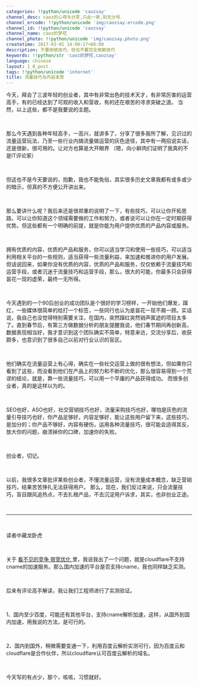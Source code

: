 ```yaml
---
categories: !!python/unicode 'caozsay'
channel_desc: caoz的心得与分享,只此一家,别无分号.
channel_ercode: !!python/unicode 'img/caozsay.ercode.png'
channel_id: !!python/unicode 'caozsay'
channel_name: caoz的梦呓
channel_photo: !!python/unicode 'img/caozsay.photo.png'
createtime: 2017-03-01 14:09:17+00:00
description: 不要拒绝技巧，但也不要完全依赖技巧
keywords: !!python/str 'caoz的梦呓,caozsay'
language: chinese
layout: 1_0_post
tags: !!python/unicode 'internet'
title: 流量技巧与内容本质
---
```

<div class="rich_media_content" id="js_content">
<p>
         今天，拜会了三波年轻的创业者，其中有非常出色的技术天才，有非常厉害的运营高手，有的已经达到了可观的收入和营收，有的还在艰苦的寻求突破之道。 当然，以上这些，都不是我要说的主题。
        </p>
<p>
<br/>
</p>
<p>
         那么今天遇到各种年轻高手，一高兴，就讲多了，分享了很多我所了解，见识过的流量运营玩法，乃至一些行业内搞流量做运营的灰色途径，其中有一两招说实话，还是很新，很可用的。让对方也算是大开眼界 （嗯，向小鲜肉们证明了我真的不是IT评论家）
        </p>
<p>
<br/>
</p>
<p>
         但这也不是今天要说的，抱歉，我也不能免俗，其实很多历史文章我都有或多或少的暗示，但真的不方便公开讲出来。
        </p>
<p>
<br/>
</p>
<p>
         那么要讲什么呢？我后来还是很郑重的说明了一下，有些技巧，可以让你开拓思路，可以让你知道这个领域需要做的工作和努力，或者说可以让你在一定时期获得优势。但这些都有一个明确的前提，就是你能为用户提供优质的产品内容或服务。
        </p>
<p>
<br/>
</p>
<p>
         拥有优质的内容，优质的产品和服务，你可以适当学习和使用一些技巧，可以适当利用相关平台的一些规则，适当获得一些流量利益，来加速和推进你的用户发展。 但话说回来，如果你没有优质的内容，优质的产品和服务，仅仅依赖于流量技巧和运营手段，或者沉迷于流量技巧和运营手段，那么，很大的可能，你最多只会获得昙花一现的虚荣，最终一无所得。
        </p>
<p>
<br/>
</p>
<p>
         今天遇到的一个90后创业的成功团队是个很好的学习榜样，一开始他们爆发，蹿红，一些媒体很简单的给打一个标签，一些同行也认为是昙花一现不屑一顾。实话说，我自己也没觉得特别需要关注，在国内，突然蹿红突然销声匿迹的项目太多了。直到春节后，有第三方做数据分析的朋友提醒我说，他们春节期间再创新高，数据表现相当好，我才意识到这个团队确实不简单，特意来访，交流分享后，收获颇多，也意识到了很多自己以前对行业认识的盲区。
         <br/>
</p>
<p>
<br/>
</p>
<p>
         他们确实在流量运营上有心得，确实在一些社交运营上做的很有想法，但如果你只看到了这些，而没看到他们在产品上的努力和不断的优化，那么很容易得到一个荒谬的结论，就是，靠一些流量技巧，可以用一个平庸的产品获得成功。 而很多创业者，真的是这样以为的。
        </p>
<p>
<br/>
</p>
<p>
         SEO也好，ASO也好，社交营销技巧也好，流量采购技巧也好，哪怕是灰色的流量引导技巧也好，你产品足够好，内容足够好，能让这些用户留下来，这些技巧，是加分的；你产品不够好，内容有硬伤，运用各种流量技巧，很可能会适得其反，放大你的问题，崩溃掉你的口碑，加速你的失败。
        </p>
<p>
<br/>
</p>
<p>
         创业者，切记。
        </p>
<p>
<br/>
</p>
<p>
         以前，我很多文章批评某些创业者，不懂流量运营，没有流量成本概念，缺乏营销技巧，结果苦苦挣扎无法获得用户。 那么，现在，我们反过来说，只会流量技巧，盲目跟风追热点，不去扎根产品，不去沉淀用户诉求，其实，也非创业正途。
         <br/>
</p>
<p>
<br/>
</p>
<hr/>
<p>
<br/>
</p>
<p>
         读者中藏龙卧虎
        </p>
<p>
<br/>
</p>
<p>
         关于
         <a data_ue_src="http://mp.weixin.qq.com/s?__biz=MzI0MjA1Mjg2Ng==&amp;mid=2649867157&amp;idx=1&amp;sn=f1eba73fcf5e292b42d6933f3a710c4f&amp;chksm=f10759f8c670d0ee79fe2e7932c92ea344ad310c4aa99ffee9209b416fd0e4aae9d3038f8100&amp;scene=21#wechat_redirect" href="http://mp.weixin.qq.com/s?__biz=MzI0MjA1Mjg2Ng==&amp;mid=2649867157&amp;idx=1&amp;sn=f1eba73fcf5e292b42d6933f3a710c4f&amp;chksm=f10759f8c670d0ee79fe2e7932c92ea344ad310c4aa99ffee9209b416fd0e4aae9d3038f8100&amp;scene=21#wechat_redirect" target="_blank">
          看不见的竞争 带宽优化
         </a>
         里，我说我出了一个问题，就是cloudflare不支持 cname的加速服务。那么国内加速的平台是否支持cname，我也同样缺乏实测。
        </p>
<p>
<br/>
</p>
<p>
         后来有评论高手解读，我让我们工程师进行了实测验证。
        </p>
<p>
<br/>
</p>
<p>
         1、国内至少百度，可能还有其他平台，支持cname解析加速，这样，从国外到国内加速，用我说的方法，是可行的。
        </p>
<p>
<br/>
</p>
<p>
         2、国内到国外，稍微需要变通一下，利用百度云解析实测可行，因为百度云和cloudflare是合作伙伴，所以cloudflare认可百度云解析的域名。
        </p>
<p>
<br/>
</p>
<p>
         今天写的有点少，那个，咳咳，习惯就好。
         <br/>
</p>
<p>
<br/>
</p>
<p>
<br/>
</p>
</div>